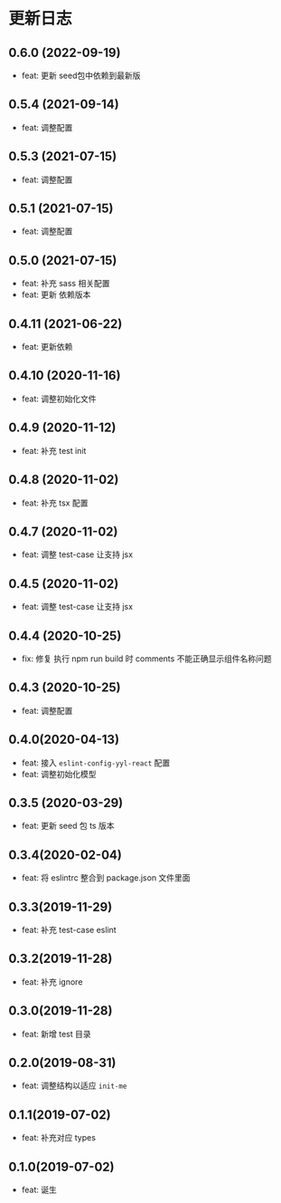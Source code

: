 # 更新日志
## 0.6.0 (2022-09-19)
* feat: 更新 seed包中依赖到最新版
## 0.5.4 (2021-09-14)
* feat: 调整配置

## 0.5.3 (2021-07-15)
* feat: 调整配置
## 0.5.1 (2021-07-15)
* feat: 调整配置
## 0.5.0 (2021-07-15)
* feat: 补充 sass 相关配置
* feat: 更新 依赖版本
## 0.4.11 (2021-06-22)
* feat: 更新依赖
## 0.4.10 (2020-11-16)
* feat: 调整初始化文件
## 0.4.9 (2020-11-12)
* feat: 补充 test init
## 0.4.8 (2020-11-02)
* feat: 补充 tsx 配置

## 0.4.7 (2020-11-02)
* feat: 调整 test-case 让支持 jsx
## 0.4.5 (2020-11-02)
* feat: 调整 test-case 让支持 jsx
## 0.4.4 (2020-10-25)
* fix: 修复 执行 npm run build 时 comments 不能正确显示组件名称问题

## 0.4.3 (2020-10-25)
* feat: 调整配置

## 0.4.0(2020-04-13)
* feat: 接入 `eslint-config-yyl-react` 配置
* feat: 调整初始化模型

## 0.3.5 (2020-03-29)
* feat: 更新 seed 包 ts 版本

## 0.3.4(2020-02-04)
* feat: 将 eslintrc 整合到 package.json 文件里面
## 0.3.3(2019-11-29)
* feat: 补充 test-case eslint

## 0.3.2(2019-11-28)
* feat: 补充 ignore

## 0.3.0(2019-11-28)
* feat: 新增 test 目录
## 0.2.0(2019-08-31)
* feat: 调整结构以适应 `init-me`

## 0.1.1(2019-07-02)
* feat: 补充对应 types

## 0.1.0(2019-07-02)
* feat: 诞生